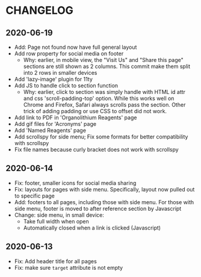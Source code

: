 # CHANGELOG

## 2020-06-19

- Add: Page not found now have full general layout
- Add row property for social media on footer
  - Why: earlier, in mobile view, the "Visit Us" and "Share this page" sections are still shown as 2 columns. This commit make them split into 2 rows in smaller devices
- Add 'lazy-image' plugin for 11ty
- Add JS to handle click to section function
  - Why: earlier, click to section was simply handle with HTML id attr and css 'scroll-padding-top' option. While this works well on Chrome and Firefox, Safari always scrolls pass the section. Other trick of adding padding or use CSS to offset did not work.
- Add link to PDF in 'Organolithium Reagents' page
- Add gif files for 'Acronyms' page
- Add 'Named Reagents' page
- Add scrollspy for side menu; Fix some formats for better compatibility with scrollspy
- Fix file names because curly bracket does not work with scrollspy

## 2020-06-14

- Fix: footer, smaller icons for social media sharing
- Fix: layouts for pages with side menu. Specifically, layout now pulled out to specific page
- Add: footers to all pages, including those with side menu. For those with side menu, footer is moved to after reference section by Javascript
- Change: side menu, in small device:
  - Take full width when open
  - Automatically closed when a link is clicked (Javascript)

## 2020-06-13

- Fix: Add header title for all pages
- Fix: make sure `target` attribute is not empty
